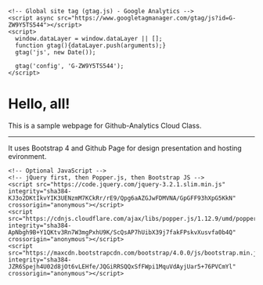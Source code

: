 <!doctype html>
<html lang="en">
  <head>
    <title>Github Pages | didum-qsui </title>
    <!-- Required meta tags -->
    <meta charset="utf-8">
    <meta name="viewport" content="width=device-width, initial-scale=1, shrink-to-fit=no">
    <meta name="desccription" content="My first git-pages">
    <meta name="keyword" content="html template">
    <!-- Bootstrap CSS -->
    <link rel="stylesheet" href="https://maxcdn.bootstrapcdn.com/bootstrap/4.0.0/css/bootstrap.min.css" integrity="sha384-Gn5384xqQ1aoWXA+058RXPxPg6fy4IWvTNh0E263XmFcJlSAwiGgFAW/dAiS6JXm" crossorigin="anonymous">
    
    <!-- Global site tag (gtag.js) - Google Analytics -->
    <script async src="https://www.googletagmanager.com/gtag/js?id=G-ZW9Y5TS544"></script>
    <script>
      window.dataLayer = window.dataLayer || [];
      function gtag(){dataLayer.push(arguments);}
      gtag('js', new Date());

      gtag('config', 'G-ZW9Y5TS544');
    </script>
  </head>
  <body>
    <!-- <div style="border:1px solid blue; position:relative; width:300px; height:200px;">This is a test for git-pages</div> -->
    <div class="jumbotron">
      <h1 class="display-4">Hello, all!</h1>
      <p class="lead">This is a sample webpage for Github-Analytics Cloud Class.</p>
      <hr class="my-4">
      <p>It uses Bootstrap 4 and Github Page for design presentation and hosting evironment.</p>
    </div>

    <!-- Optional JavaScript -->
    <!-- jQuery first, then Popper.js, then Bootstrap JS -->
    <script src="https://code.jquery.com/jquery-3.2.1.slim.min.js" integrity="sha384-KJ3o2DKtIkvYIK3UENzmM7KCkRr/rE9/Qpg6aAZGJwFDMVNA/GpGFF93hXpG5KkN" crossorigin="anonymous"></script>
    <script src="https://cdnjs.cloudflare.com/ajax/libs/popper.js/1.12.9/umd/popper.min.js" integrity="sha384-ApNbgh9B+Y1QKtv3Rn7W3mgPxhU9K/ScQsAP7hUibX39j7fakFPskvXusvfa0b4Q" crossorigin="anonymous"></script>
    <script src="https://maxcdn.bootstrapcdn.com/bootstrap/4.0.0/js/bootstrap.min.js" integrity="sha384-JZR6Spejh4U02d8jOt6vLEHfe/JQGiRRSQQxSfFWpi1MquVdAyjUar5+76PVCmYl" crossorigin="anonymous"></script>
  </body>
</html>

